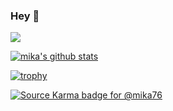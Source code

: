 ### Hey 👋

![](https://secure.gravatar.com/avatar/42c5bbf957f3ac0385fb5694d40992ef?size=64)

[![mika's github stats](https://github-readme-stats.vercel.app/api?username=mika76&show_icons=true&theme=ayu-mirage)](https://github.com/anuraghazra/github-readme-stats)

[![trophy](https://github-profile-trophy.vercel.app/?username=mika76&theme=onedark)](https://github.com/ryo-ma/github-profile-trophy)

[![Source Karma badge for @mika76](https://sourcekarma-og.vercel.app/api/mika76/github)](https://sourcekarma.vercel.app/mika76)

<!--
**mika76/mika76** is a ✨ _special_ ✨ repository because its `README.md` (this file) appears on your GitHub profile.

Here are some ideas to get you started:

- 🔭 I’m currently working on ...
- 🌱 I’m currently learning ...
- 👯 I’m looking to collaborate on ...
- 🤔 I’m looking for help with ...
- 💬 Ask me about ...
- 📫 How to reach me: ...
- 😄 Pronouns: ...
- ⚡ Fun fact: ...
-->
